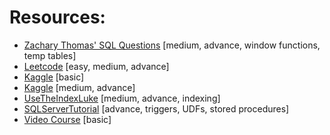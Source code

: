 
# Resources:
- [Zachary Thomas' SQL Questions](https://quip.com/2gwZArKuWk7W) [medium, advance, window functions, temp tables]
- [Leetcode](https://leetcode.com/problemset/database) [easy, medium, advance]
- [Kaggle](https://www.kaggle.com/learn/intro-to-sql) [basic]
- [Kaggle](https://www.kaggle.com/learn/advanced-sql) [medium, advance]
- [UseTheIndexLuke](https://use-the-index-luke.com) [medium, advance, indexing]
- [SQLServerTutorial](https://www.sqlservertutorial.net/advanced-sql-server) [advance, triggers, UDFs, stored procedures]
- [Video Course](https://www.freecodecamp.org/news/sql-and-databases-full-course) [basic]
